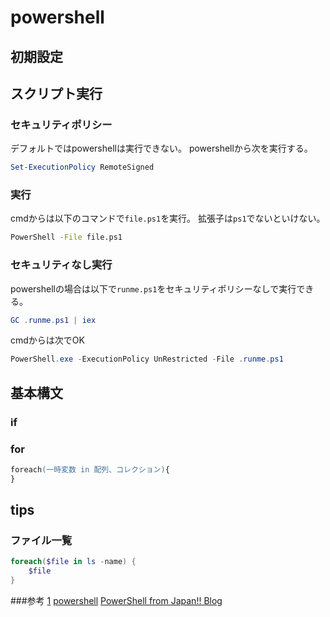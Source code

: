 # powershell

## 初期設定

## スクリプト実行
### セキュリティポリシー
デフォルトではpowershellは実行できない。
powershellから次を実行する。
```ps1
Set-ExecutionPolicy RemoteSigned
```

### 実行
cmdからは以下のコマンドで`file.ps1`を実行。
拡張子は`ps1`でないといけない。
```cmd
PowerShell -File file.ps1
```

### セキュリティなし実行
powershellの場合は以下で`runme.ps1`をセキュリティポリシーなしで実行できる。
```ps1
GC .runme.ps1 | iex
```
cmdからは次でOK
```ps1
PowerShell.exe -ExecutionPolicy UnRestricted -File .runme.ps1
```

## 基本構文

### if

### for
```ps
foreach(一時変数 in 配列、コレクション){
}
```

## tips

### ファイル一覧
```ps1
foreach($file in ls -name) {
	$file
}
```

###参考
[1](http://qiita.com/opengl-8080/items/bb0f5e4f1c7ce045cc57)
[powershell](http://winscript.jp/powershell/202)
[PowerShell from Japan!! Blog](http://blog.powershell-from.jp/)
